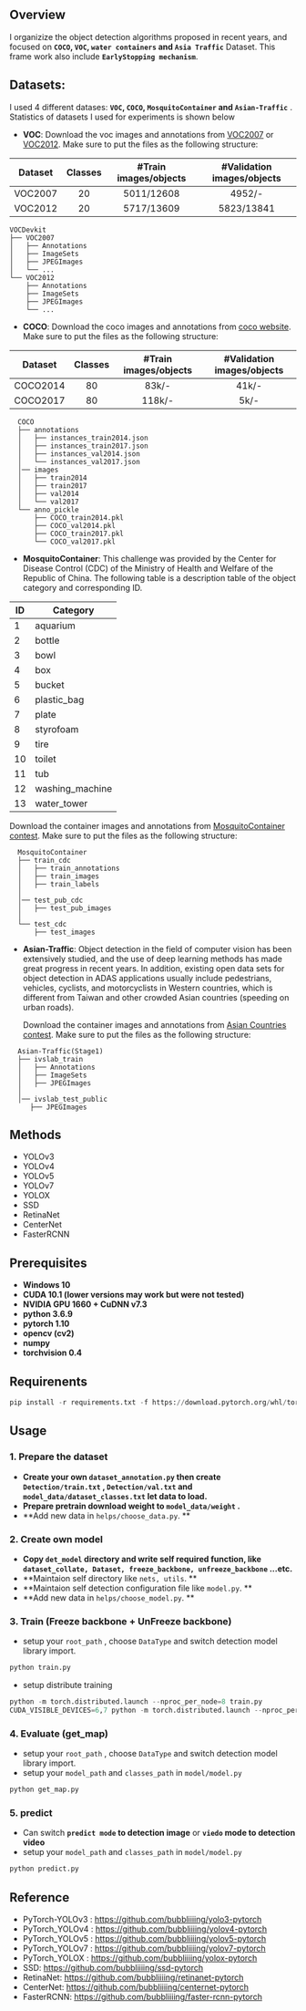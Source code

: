 ## Overview
I organizize the object detection algorithms proposed in recent years, and focused on **`COCO`, `VOC`, `water containers` and `Asia Traffic`** Dataset.
This frame work also include **`EarlyStopping mechanism`**.


## Datasets:

I used 4 different datases: **`VOC`, `COCO`, `MosquitoContainer` and `Asian-Traffic`** . Statistics of datasets I used for experiments is shown below

- **VOC**:
  Download the voc images and annotations from [VOC2007](http://host.robots.ox.ac.uk/pascal/VOC/voc2007) or [VOC2012](http://host.robots.ox.ac.uk/pascal/VOC/voc2012). Make sure to put the files as the following structure:
  
| Dataset                | Classes | #Train images/objects | #Validation images/objects |
|------------------------|:---------:|:-----------------------:|:----------------------------:|
| VOC2007                |    20   |      5011/12608       |           4952/-           |
| VOC2012                |    20   |      5717/13609       |           5823/13841       |

  ```
  VOCDevkit
  ├── VOC2007
  │   ├── Annotations  
  │   ├── ImageSets
  │   ├── JPEGImages
  │   └── ...
  └── VOC2012
      ├── Annotations  
      ├── ImageSets
      ├── JPEGImages
      └── ...
  ```
  
- **COCO**:
  Download the coco images and annotations from [coco website](http://cocodataset.org/#download). Make sure to put the files as the following structure:

| Dataset                | Classes | #Train images/objects | #Validation images/objects |
|------------------------|:---------:|:-----------------------:|:----------------------------:|
| COCO2014               |    80   |         83k/-         |            41k/-           |
| COCO2017               |    80   |         118k/-        |             5k/-           |
```
  COCO
  ├── annotations
  │   ├── instances_train2014.json
  │   ├── instances_train2017.json
  │   ├── instances_val2014.json
  │   └── instances_val2017.json
  │── images
  │   ├── train2014
  │   ├── train2017
  │   ├── val2014
  │   └── val2017
  └── anno_pickle
      ├── COCO_train2014.pkl
      ├── COCO_val2014.pkl
      ├── COCO_train2017.pkl
      └── COCO_val2017.pkl
```

- **MosquitoContainer**:
This challenge was provided by the Center for Disease Control (CDC) of the Ministry of Health and Welfare of the Republic of China. The following table is a description table of the object category and corresponding ID.

|  ID    |   Category       | 
| ------ | -----------------| 
|   1    | aquarium         | 
|   2    | bottle           | 
|   3    |   bowl           | 
|   4    |   box            | 
|   5    |   bucket         | 
|   6    | plastic_bag      | 
|   7    |   plate          | 
|   8    |   styrofoam      | 
|   9    |   tire           | 
|   10   |   toilet         | 
|   11   |   tub            | 
|   12   | washing_machine  | 
|   13   |   water_tower    | 


  Download the container images and annotations from [MosquitoContainer contest](https://aidea-web.tw/topic/47b8aaa7-f0fc-4fee-af28-e0f077b856ae?focus=intro). Make sure to put the files as the following structure:

```
  MosquitoContainer
  ├── train_cdc
  │   ├── train_annotations
  │   ├── train_images
  │   ├── train_labels  
  │     
  │── test_pub_cdc
  │   ├── test_pub_images
  │   
  └── test_cdc
      ├── test_images
```

- **Asian-Traffic**:
Object detection in the field of computer vision has been extensively studied, and the use of deep learning methods has made great progress in recent years.
In addition, existing open data sets for object detection in ADAS applications usually include pedestrians, vehicles, cyclists, and motorcyclists in Western countries, which is different from Taiwan and other crowded Asian countries (speeding on urban roads).

  Download the container images and annotations from [Asian Countries contest](https://aidea-web.tw/topic/35e0ddb9-d54b-40b7-b445-67d627890454?focus=intro&fbclid=IwAR3oSJ8ESSTjPmf0nyJtggacp0zjEf77E_H4JC_qMtPPx8xrG4ips9qp6tE). Make sure to put the files as the following structure:

```
  Asian-Traffic(Stage1)
  ├── ivslab_train
  │   ├── Annotations
  │   ├── ImageSets
  │   ├── JPEGImages  
  │     
  │── ivslab_test_public
     ├── JPEGImages
```

## Methods
- YOLOv3
- YOLOv4
- YOLOv5
- YOLOv7
- YOLOX
- SSD
- RetinaNet
- CenterNet
- FasterRCNN

## Prerequisites
* **Windows 10**
* **CUDA 10.1 (lower versions may work but were not tested)**
* **NVIDIA GPU 1660 + CuDNN v7.3**
* **python 3.6.9**
* **pytorch 1.10**
* **opencv (cv2)**
* **numpy**
* **torchvision 0.4**

## Requirenents

```python
pip install -r requirements.txt -f https://download.pytorch.org/whl/torch_stable.html
```

## Usage
### 1. Prepare the dataset
* **Create your own `dataset_annotation.py` then create `Detection/train.txt` , `Detection/val.txt` and `model_data/dataset_classes.txt` let data to load.** 
* **Prepare pretrain download weight to `model_data/weight` .** 
* **Add new data in `helps/choose_data.py`. **

### 2. Create own model
* **Copy `det_model` directory and write self required function, like `dataset_collate, Dataset, freeze_backbone, unfreeze_backbone` ...etc.** 
* **Maintaion self directory like `nets, utils`. ** 
* **Maintaion self detection configuration file like `model.py`. ** 
* **Add new data in `helps/choose_model.py`. **

### 3. Train (Freeze backbone + UnFreeze backbone) 
* setup your `root_path` , choose `DataType` and switch detection model library import.
```python
python train.py
```

* setup distribute training
```python
python -m torch.distributed.launch --nproc_per_node=8 train.py
CUDA_VISIBLE_DEVICES=6,7 python -m torch.distributed.launch --nproc_per_node=2 train.py
```

### 4. Evaluate  (get_map) 
* setup your `root_path` , choose `DataType` and switch detection model library import.
* setup your `model_path` and `classes_path` in `model/model.py`
```python
python get_map.py
```

### 5. predict
* Can switch **`predict mode` to detection image** or **`viedo` mode to detection video**
* setup your `model_path` and `classes_path` in `model/model.py`
```python
python predict.py
```

## Reference
- PyTorch-YOLOv3 : https://github.com/bubbliiiing/yolo3-pytorch
- PyTorch_YOLOv4 : https://github.com/bubbliiiing/yolov4-pytorch
- PyTorch_YOLOv5 : https://github.com/bubbliiiing/yolov5-pytorch
- PyTorch_YOLOv7 : https://github.com/bubbliiiing/yolov7-pytorch
- PyTorch_YOLOX : https://github.com/bubbliiiing/yolox-pytorch
- SSD: https://github.com/bubbliiiing/ssd-pytorch
- RetinaNet: https://github.com/bubbliiiing/retinanet-pytorch
- CenterNet: https://github.com/bubbliiiing/centernet-pytorch
- FasterRCNN: https://github.com/bubbliiiing/faster-rcnn-pytorch

